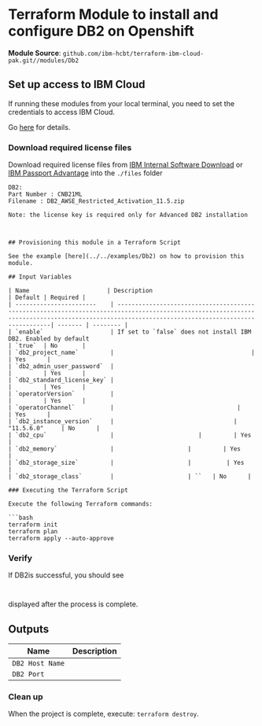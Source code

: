 
# Terraform Module to install and configure DB2 on Openshift

**Module Source**: `github.com/ibm-hcbt/terraform-ibm-cloud-pak.git//modules/Db2`

## Set up access to IBM Cloud

If running these modules from your local terminal, you need to set the credentials to access IBM Cloud.

Go [here](../../CREDENTIALS.md) for details.

### Download required license files

Download required license files from [IBM Internal Software Download](https://w3-03.ibm.com/software/xl/download/ticket.wss) or [IBM Passport Advantage](https://www.ibm.com/software/passportadvantage/) into the  `./files` folder

```console
DB2:
Part Number : CNB21ML
Filename : DB2_AWSE_Restricted_Activation_11.5.zip

Note: the license key is required only for Advanced DB2 installation



## Provisioning this module in a Terraform Script

See the example [here](../../examples/Db2) on how to provision this module.

## Input Variables

| Name                      | Description                                                                                                                                                                                     | Default | Required |
| -----------------------    | -----------------------------------------------------------------------------------------------------------------------------------------------------------------------------------------------| ------- | -------- |
| `enable`                   | If set to `false` does not install IBM DB2. Enabled by default                                                                                                                                 | `true`  | No       |
| `db2_project_name`         |                                       |         | Yes      |
| `db2_admin_user_password`  |                                        |         | Yes      |
| `db2_standard_license_key` |                                        |         | Yes      |
| `operatorVersion`          |                                        |         | Yes      |
| `operatorChannel`          |                                   |         | Yes      |
| `db2_instance_version`     |                                  |    "11.5.6.0"     | No      |
| `db2_cpu`                  |                        |         | Yes      |
| `db2_memory`               |                     |         | Yes      |
| `db2_storage_size`         |                     |          | Yes      |
| `db2_storage_class`        |                     | ``   | No      |

### Executing the Terraform Script

Execute the following Terraform commands:

```bash
terraform init
terraform plan
terraform apply --auto-approve
```

### Verify

If DB2is successful, you should see

```console


```

displayed after the process is complete.

## Outputs

| Name                 | Description    |
| -------------------- | ------------------------------------------------------------------------------------------------------------------------------------------ |
| `DB2 Host Name`      |     |
| `DB2 Port`      |     |



### Clean up

When the project is complete, execute: `terraform destroy`.
